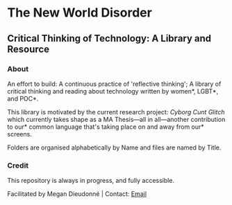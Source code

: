 <h1>The New World Disorder</h1>
<h2>Critical Thinking of Technology: A Library and Resource</h2>

<h3>About</h3>
<p>An effort to build: A continuous practice of 'reflective thinking'; A library of critical thinking and reading about technology written by women*, LGBT*, and POC*.</p>

<p>This library is motivated by the current research project: <i>Cyborg Cunt Glitch</i> which currently takes shape as a MA Thesis—all in all—another contribution to our* common language that's taking place on and away from our* screens.</p>

<p>Folders are organised alphabetically by Name and files are named by Title.</p>

<h3>Credit</h3>
<p>This repository is always in progress, and fully accessible.</p>
<p>Facilitated by Megan Dieudonné | Contact: <a href="mailto:megan.dieudonne@gmail.com">Email</a></p>

